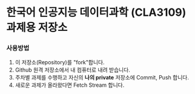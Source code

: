 한국어 인공지능 데이터과학 (CLA3109) 과제용 저장소
===

### 사용방법
1. 이 저장소(Repository)를 "fork"합니다.
2. Github 원격 저장소에서 내 컴퓨터로 내려 받습니다.
3. 주차별 과제를 수행하고 자신의 **나의 private** 저장소에 Commit, Push 합니다.
4. 새로운 과제가 올라왔다면 Fetch Stream 합니다.
